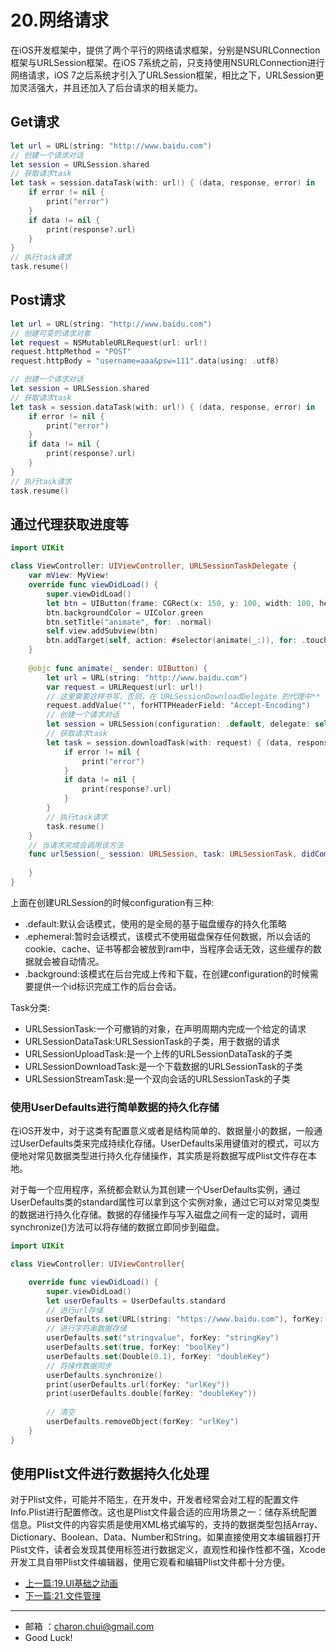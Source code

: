 20.网络请求
===

在iOS开发框架中，提供了两个平行的网络请求框架，分别是NSURLConnection框架与URLSession框架。在iOS 7系统之前，只支持使用NSURLConnection进行网络请求，iOS 7之后系统才引入了URLSession框架，相比之下，URLSession更加灵活强大，并且还加入了后台请求的相关能力。

## Get请求


```swift
let url = URL(string: "http://www.baidu.com")
// 创建一个请求对话
let session = URLSession.shared
// 获取请求task
let task = session.dataTask(with: url!) { (data, response, error) in
    if error != nil {
        print("error")
    }
    if data != nil {
        print(response?.url)
    }
}
// 执行task请求
task.resume()
```


## Post请求

```swift
let url = URL(string: "http://www.baidu.com")
// 创建可变的请求对象
let request = NSMutableURLRequest(url: url!)
request.httpMethod = "POST"
request.httpBody = "username=aaa&psw=111".data(using: .utf8)

// 创建一个请求对话
let session = URLSession.shared
// 获取请求task
let task = session.dataTask(with: url!) { (data, response, error) in
    if error != nil {
        print("error")
    }
    if data != nil {
        print(response?.url)
    }
}
// 执行task请求
task.resume()
```

## 通过代理获取进度等

```swift
import UIKit

class ViewController: UIViewController, URLSessionTaskDelegate {
    var mView: MyView!
    override func viewDidLoad() {
        super.viewDidLoad()
        let btn = UIButton(frame: CGRect(x: 150, y: 100, width: 100, height: 50))
        btn.backgroundColor = UIColor.green
        btn.setTitle("animate", for: .normal)
        self.view.addSubview(btn)
        btn.addTarget(self, action: #selector(animate(_:)), for: .touchUpInside)
    }
    
    @objc func animate(_ sender: UIButton) {
        let url = URL(string: "http://www.baidu.com")
        var request = URLRequest(url: url!)
        // 这里需要这样书写，否则，在 URLSessionDownloadDelegate 的代理中** totalBytesExpectedToWrite** 会一直返回 -1。
        request.addValue("", forHTTPHeaderField: "Accept-Encoding")
        // 创建一个请求对话
        let session = URLSession(configuration: .default, delegate: self, delegateQueue: .main)
        // 获取请求task
        let task = session.downloadTask(with: request) { (data, response, error) in
            if error != nil {
                print("error")
            }
            if data != nil {
                print(response?.url)
            }
        }
        // 执行task请求
        task.resume()
    }
    // 当请求完成会调用该方法
    func urlSession(_ session: URLSession, task: URLSessionTask, didCompleteWithError error: Error?) {
        
    }    
}
```


上面在创建URLSession的时候configuration有三种:   
- .default:默认会话模式，使用的是全局的基于磁盘缓存的持久化策略
- .ephemeral:暂时会话模式，该模式不使用磁盘保存任何数据，所以会话的cookie、cache、证书等都会被放到ram中，当程序会话无效，这些缓存的数据就会被自动情况。
- .background:该模式在后台完成上传和下载，在创建configuration的时候需要提供一个id标识完成工作的后台会话。


Task分类:  
- URLSessionTask:一个可撤销的对象，在声明周期内完成一个给定的请求
- URLSessionDataTask:URLSessionTask的子类，用于数据的请求
- URLSessionUploadTask:是一个上传的URLSessionDataTask的子类
- URLSessionDownloadTask:是一个下载数据的URLSessionTask的子类
- URLSessionStreamTask:是一个双向会话的URLSessionTask的子类



### 使用UserDefaults进行简单数据的持久化存储

在iOS开发中，对于这类有配置意义或者是结构简单的、数据量小的数据，一般通过UserDefaults类来完成持续化存储。UserDefaults采用键值对的模式，可以方便地对常见数据类型进行持久化存储操作，其实质是将数据写成Plist文件存在本地。

对于每一个应用程序，系统都会默认为其创建一个UserDefaults实例，通过UserDefaults类的standard属性可以拿到这个实例对象，通过它可以对常见类型的数据进行持久化存储。数据的存储操作与写入磁盘之间有一定的延时，调用synchronize()方法可以将存储的数据立即同步到磁盘。



```swift
import UIKit

class ViewController: UIViewController{

    override func viewDidLoad() {
        super.viewDidLoad()
        let userDefaults = UserDefaults.standard
        // 进行url存储
        userDefaults.set(URL(string: "https://www.baidu.com"), forKey: "urlKey")
        // 进行字符串数据存储
        userDefaults.set("stringvalue", forKey: "stringKey")
        userDefaults.set(true, forKey: "boolKey")
        userDefaults.set(Double(0.1), forKey: "doubleKey")
        // 将操作数据同步
        userDefaults.synchronize()
        print(userDefaults.url(forKey: "urlKey"))
        print(userDefaults.double(forKey: "doubleKey"))
                
        // 清空
        userDefaults.removeObject(forKey: "urlKey")
    }
}
```



## 使用Plist文件进行数据持久化处理

对于Plist文件，可能并不陌生，在开发中，开发者经常会对工程的配置文件Info.Plist进行配置修改。这也是Plist文件最合适的应用场景之一：储存系统配置信息。Plist文件的内容实质是使用XML格式编写的，支持的数据类型包括Array、Dictionary、Boolean、Data、Number和String。如果直接使用文本编辑器打开Plist文件，读者会发现其使用标签进行数据定义，直观性和操作性都不强，Xcode开发工具自带Plist文件编辑器，使用它观看和编辑Plist文件都十分方便。





- [上一篇:19.UI基础之动画](https://github.com/CharonChui/iOSStudyNote/blob/master/iOS%E5%BC%80%E5%8F%91%E5%9F%BA%E7%A1%80/19.UI%E5%9F%BA%E7%A1%80%E4%B9%8B%E5%8A%A8%E7%94%BB.md)
- [下一篇:21.文件管理](https://github.com/CharonChui/iOSStudyNote/blob/master/iOS%E5%BC%80%E5%8F%91%E5%9F%BA%E7%A1%80/21.%E6%96%87%E4%BB%B6%E7%AE%A1%E7%90%86.md)


---

- 邮箱 ：charon.chui@gmail.com  
- Good Luck! 
